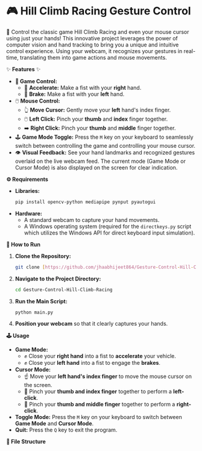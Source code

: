 # 🎮 Hill Climb Racing Gesture Control

👋 Control the classic game Hill Climb Racing and even your mouse cursor using just your hands! This innovative project leverages the power of computer vision and hand tracking to bring you a unique and intuitive control experience. Using your webcam, it recognizes your gestures in real-time, translating them into game actions and mouse movements.

✨ **Features** ✨

* **🚗 Game Control:**
    * 💨 **Accelerate:** Make a fist with your **right** hand.
    * 🛑 **Brake:** Make a fist with your **left** hand.
* 🖱️ **Mouse Control:**
    * 👆 **Move Cursor:** Gently move your **left** hand's index finger.
    * 🖱️ **Left Click:** Pinch your **thumb** and **index** finger together.
    * ➡️ **Right Click:** Pinch your **thumb** and **middle** finger together.
* 🕹️ **Game Mode Toggle:** Press the `M` key on your keyboard to seamlessly switch between controlling the game and controlling your mouse cursor.
* 👁️ **Visual Feedback:** See your hand landmarks and recognized gestures overlaid on the live webcam feed. The current mode (Game Mode or Cursor Mode) is also displayed on the screen for clear indication.

**⚙️ Requirements**

* **Libraries:**
    ```bash
    pip install opencv-python mediapipe pynput pyautogui
    ```
* **Hardware:**
    * A standard webcam to capture your hand movements.
    * A Windows operating system (required for the `directkeys.py` script which utilizes the Windows API for direct keyboard input simulation).

**🚀 How to Run**

1.  **Clone the Repository:**
    ```bash
    git clone [https://github.com/jhaabhijeet864/Gesture-Control-Hill-Climb-Racing.git](https://github.com/jhaabhijeet864/Gesture-Control-Hill-Climb-Racing.git)
    ```
2.  **Navigate to the Project Directory:**
    ```bash
    cd Gesture-Control-Hill-Climb-Racing
    ```
3.  **Run the Main Script:**
    ```bash
    python main.py
    ```
4.  **Position your webcam** so that it clearly captures your hands.

**🕹️ Usage**

* **Game Mode:**
    * ✊ Close your **right hand** into a fist to **accelerate** your vehicle.
    * ✊ Close your **left hand** into a fist to engage the **brakes**.
* **Cursor Mode:**
    * ☝️ Move your **left hand's index finger** to move the mouse cursor on the screen.
    * 🤏 Pinch your **thumb and index finger** together to perform a **left-click**.
    * 🤏 Pinch your **thumb and middle finger** together to perform a **right-click**.
* **Toggle Mode:** Press the `M` key on your keyboard to switch between **Game Mode** and **Cursor Mode**.
* **Quit:** Press the `Q` key to exit the program.

**📂 File Structure**





